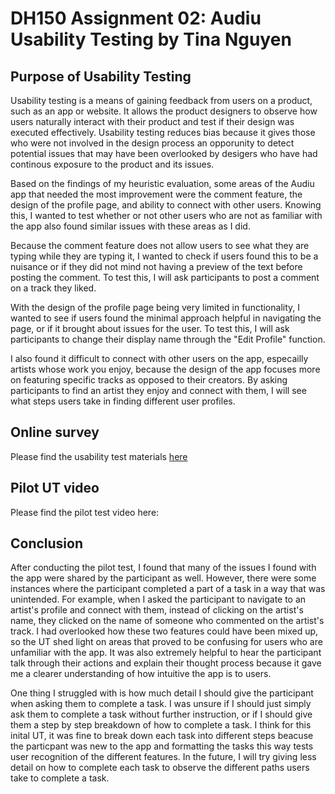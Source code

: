 # DH150 Assignment 02: Audiu Usability Testing by Tina Nguyen 

## Purpose of Usability Testing 

Usability testing is a means of gaining feedback from users on a product, such as an app or website. It allows the product designers to observe how users naturally interact with their product and test if their design was executed effectively. Usability testing reduces bias because it gives those who were not involved in the design process an opporunity to detect potential issues that may have been overlooked by desigers who have had continous exposure to the product and its issues.

Based on the findings of my heuristic evaluation, some areas of the Audiu app that needed the most improvement were the comment feature, the design of the profile page, and ability to connect with other users. Knowing this, I wanted to test whether or not other users who are not as familiar with the app also found similar issues with these areas as I did. 

Because the comment feature does not allow users to see what they are typing while they are typing it, I wanted to check if users found this to be a nuisance or if they did not mind not having a preview of the text before posting the comment. To test this, I will ask participants to post a comment on a track they liked. 

With the design of the profile page being very limited in functionality, I wanted to see if users found the minimal approach helpful in navigating the page, or if it brought about issues for the user. To test this, I will ask participants to change their display name through the "Edit Profile" function. 

I also found it difficult to connect with other users on the app, especailly artists whose work you enjoy, because the design of the app focuses more on featuring specific tracks as opposed to their creators. By asking participants to find an artist they enjoy and connect with them, I will see what steps users take in finding different user profiles. 

## Online survey

Please find the usability test materials [here](https://forms.gle/4FGyxN1AqHjKCFvt5)

## Pilot UT video

Please find the pilot test video here:

## Conclusion 

After conducting the pilot test, I found that many of the issues I found with the app were shared by the participant as well. However, there were some instances where the participant completed a part of a task in a way that was unintended. For example, when I asked the participant to navigate to an artist's profile and connect with them, instead of clicking on the artist's name, they clicked on the name of someone who commented on the artist's track. I had overlooked how these two features could have been mixed up, so the UT shed light on areas that proved to be confusing for users who are unfamiliar with the app. It was also extremely helpful to hear the participant talk through their actions and explain their thought process because it gave me a clearer understanding of how intuitive the app is to users. 

One thing I struggled with is how much detail I should give the participant when asking them to complete a task. I was unsure if I should just simply ask them to complete a task without further instruction, or if I should give them a step by step breakdown of how to complete a task. I think for this inital UT, it was fine to break down each task into different steps beacuse the particpant was new to the app and formatting the tasks this way tests user recognition of the different features. In the future, I will try giving less detail on how to complete each task to observe the different paths users take to complete a task. 

